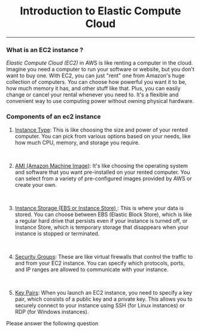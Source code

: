 <h1 align="middle">Introduction to Elastic Compute Cloud</h1>  

----
### What is an EC2 instance ?

<p> <i>Elastic Compute Cloud (EC2)</i> in AWS is like renting a computer in the cloud. Imagine you need a computer to run your software or website, but you don't want to buy one. With EC2, you can just "rent" one from Amazon's huge collection of computers. You can choose how powerful you want it to be, how much memory it has, and other stuff like that. Plus, you can easily change or cancel your rental whenever you need to. It's a flexible and convenient way to use computing power without owning physical hardware. </p>

### Components of an ec2 instance

1. <u>Instance Type</u>: This is like choosing the size and power of your rented computer. You can pick from various options based on your needs, like how much CPU, memory, and storage you require.
<br>

2. <u>AMI (Amazon Machine Image)</u>: It's like choosing the operating system and software that you want pre-installed on your rented computer. You can select from a variety of pre-configured images provided by AWS or create your own.
<br>

3. <u>Instance Storage (EBS or Instance Store) </u>: This is where your data is stored. You can choose between EBS (Elastic Block Store), which is like a regular hard drive that persists even if your instance is turned off, or Instance Store, which is temporary storage that disappears when your instance is stopped or terminated.
<br>

4. <u>Security Groups</u>: These are like virtual firewalls that control the traffic to and from your EC2 instance. You can specify which protocols, ports, and IP ranges are allowed to communicate with your instance.
<br>

5. <u>Key Pairs</u>: When you launch an EC2 instance, you need to specify a key pair, which consists of a public key and a private key. This allows you to securely connect to your instance using SSH (for Linux instances) or RDP (for Windows instances).

Please answer the following question
<question source="https://raw.githubusercontent.com/sachinym/LabGuide-For-EC2-With_MCQ/master/MCQ/Introduction-mcq1.md" />

<question source="https://raw.githubusercontent.com/sachinym/LabGuide-For-EC2-With_MCQ/master/MCQ/Introduction-mcq2.md" />